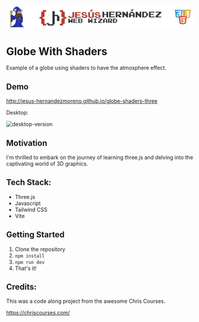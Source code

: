![Logo of the project](https://raw.githubusercontent.com/jesus-hernandezmoreno/tic-tac-toe/master/public/img/logo.png)

# Globe With Shaders

Example of a globe using shaders to have the atmosphere effect.

## Demo

http://jesus-hernandezmoreno.github.io/globe-shaders-three

Desktop:

![desktop-version](https://raw.githubusercontent.com/jesus-hernandezmoreno/globe-shaders-three/main/demo-files/desktop-version.gif)

## Motivation

I'm thrilled to embark on the journey of learning three.js and delving into the captivating world of 3D graphics.

## Tech Stack:

- Three.js
- Javascript
- Tailwind CSS
- Vite

## Getting Started

1. Clone the repository
2. `npm install`
3. `npm run dev`
4. That's it!

## Credits:

This was a code along project from the awesome Chris Courses.

https://chriscourses.com/
